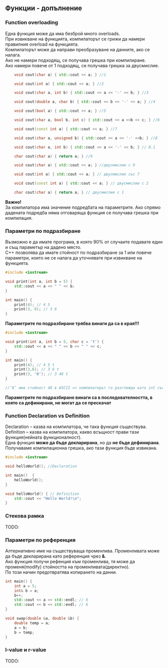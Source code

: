 ## Функции - допълнение

### Function overloading
Една функция може да има безброй много overloads. <br />
При извикване на функцията, компилаторът се грижи да намери правилния overload на функцията. <br />
Компилаторът може да направи преобразуване на данните, ако се налага. <br />
Ако не намери подходящ, се получава грешка при компилиране. <br />
Ако намери повече от 1 подходящ, се получава грешка за двусмислие. <br />

```c++
    void cout(char a) { std::cout << a; } //1

    void cout(int a) { std::cout << a; } //2

    void cout(char a, int b) { std::cout << a << '-' << b; } //3

    void cout(double a, char b) { std::cout << b << '-' << a; } //4

    void cout(bool a) { std::cout << a; } //5

    void cout(char a, bool b, int c) { std::cout << a <<b << c; } //6

    void cout(const int a) { std::cout << a; } //7

    void cout(char a, unsigned b) { std::cout << a << '-' <<b; } //8

    void cout(char a, int b) { std::cout << a << '-' << b; } // 8.1

    char cout(char a) { return a; } //9
```

```c++
    void cout(char a) { std::cout << a; } //двусмислие с 9

    void cout(int a) { std::cout << a; } // двусмислие със 7

    void cout(const int a) { std::cout << a; } // двусмислие с 2

    char cout(char a) { return a; } // двусмислие с 1
```

**Важно!** <br />
За компилатора има значение подредбата на параметрите. Ако спрямо дадената подредба няма отговаряща функция се получава грешка при компилация.

### Параметри по подразбиране
Възможно е да имате програма, в която 90% от случаите подавате eдин и същ параметър на дадено място. <br />
C++ позволява да имате стойност по подразбиране за 1 или повече параметри, които не се налага да уточнявате при извикване на функцията. <br />

```c++
#include <iostream>

void print(int a, int b = 5) {
    std::cout << a << " " << b;
}

int main() {
    print(4); // 4 5
    print(3, 6); // 3 6
}
```

**Параметрите по подразбиране трябва винаги да са в края!!!**
```c++
#include <iostream>

void print(int a, int b = 5, char c = 't') {
    std::cout << a << " " << b << " " << c;
}

int main() {
    print(4); // 4 5 t
    print(3,6); // 3 6 t
    print(3, '0'); // 3 48 t
}

//‘0’ има стойност 48 в ASCII => компилаторът го разглежда като int със стойност 48
```

**Параметрите по подразбиране винаги са в последователността, в която са дефинирани, не могат да се прескачат**

### Function Declaration vs Definition
Declaration – казва на компилатора, че така функция съществува. <br />
Definition – казва на компилатора, какво всъщност прави тази функция(нейната функционалност). <br />
Една функция **може да бъде декларирана**, но да **не бъде дефинирана**. Получаваме компилационна грешка, ако тази функция бъде извикана. <br />

```c++
#include <iostream>

void helloWorld(); //Declaration

int main()  {
    helloWorld();
}

void helloWorld() { // Definition
    std::cout << "Hello World!\n";
}
```

### Стекова рамка
TODO:

### Параметри по референция
Алтернативно име на съществуваща променлива. Променливата може да бъде декларирана като референция чрез **&**. <br />
Ако функция получи рефенция към променлива, тя може да променя(modify) стойността на променливата(директно). <br />
По този начин предотвратява копирането на данни. <br />

```c++
int main() {
    int a = 5;
    int& b = a;
    b++;
    std::cout << a << std::endl; // 6
    std::cout << b << std::endl; // 6
}
```

```c++
void swap(double &a, double &b) {
    double temp = a;
    a = b;
    b = temp;
}
```

### l-value и r-value
TODO:
